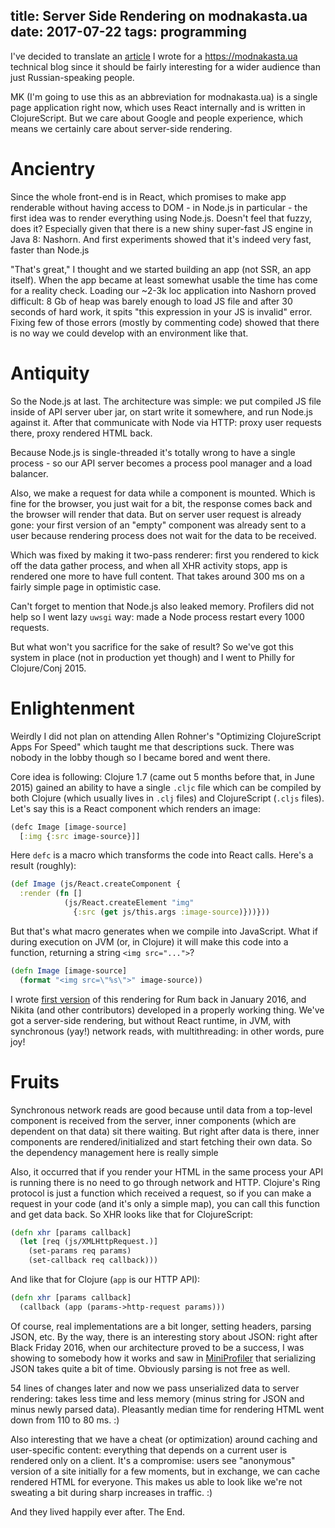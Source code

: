 title: Server Side Rendering on modnakasta.ua
date: 2017-07-22
tags: programming
----


I've decided to translate an [article][] I wrote for a https://modnakasta.ua
technical blog since it should be fairly interesting for a wider audience than
just Russian-speaking people.

[article]: https://medium.com/engikasta/server-side-rendering-b5b11dfe2400

MK (I'm going to use this as an abbreviation for modnakasta.ua) is a single page
application right now, which uses React internally and is written in
ClojureScript. But we care about Google and people experience, which means we
certainly care about server-side rendering.

# Ancientry

Since the whole front-end is in React, which promises to make app renderable
without having access to DOM - in Node.js in particular - the first idea was to
render everything using Node.js. Doesn't feel that fuzzy, does it? Especially
given that there is a new shiny super-fast JS engine in Java 8: Nashorn. And
first experiments showed that it's indeed very fast, faster than Node.js

"That's great," I thought and we started building an app (not SSR, an app
itself). When the app became at least somewhat usable the time has come for a
reality check. Loading our ~2-3k loc application into Nashorn proved difficult:
8 Gb of heap was barely enough to load JS file and after 30 seconds of hard work,
it spits "this expression in your JS is invalid" error. Fixing few of
those errors (mostly by commenting code) showed that there is no way we could
develop with an environment like that.

# Antiquity

So the Node.js at last. The architecture was simple: we put compiled JS file inside
of API server uber jar, on start write it somewhere, and run Node.js against
it. After that communicate with Node via HTTP: proxy user requests there, proxy
rendered HTML back.

Because Node.js is single-threaded it's totally wrong to have a single process -
so our API server becomes a process pool manager and a load balancer.

Also, we make a request for data while a component is mounted. Which is fine for
the browser, you just wait for a bit, the response comes back and the browser
will render that data. But on server user request is already gone: your first
version of an "empty" component was already sent to a user because rendering
process does not wait for the data to be received.

Which was fixed by making it two-pass renderer: first you rendered to kick off
the data gather process, and when all XHR activity stops, app is rendered one
more to have full content. That takes around 300 ms on a fairly simple page in
optimistic case.

Can't forget to mention that Node.js also leaked memory. Profilers did not help
so I went lazy `uwsgi` way: made a Node process restart every 1000 requests.

But what won't you sacrifice for the sake of result? So we've got this system in
place (not in production yet though) and I went to Philly for Clojure/Conj 2015.

# Enlightenment

Weirdly I did not plan on attending Allen Rohner's "Optimizing ClojureScript
Apps For Speed" which taught me that descriptions suck. There was nobody in the
lobby though so I became bored and went there.

Core idea is following: Clojure 1.7 (came out 5 months before that, in June 2015)
gained an ability to have a single `.cljc` file which can be compiled by both
Clojure (which usually lives in `.clj` files) and ClojureScript (`.cljs`
files). Let's say this is a React component which renders an image:

```clj
(defc Image [image-source]
  [:img {:src image-source}]]
```

Here `defc` is a macro which transforms the code into React calls. Here's a
result (roughly):

```clj
(def Image (js/React.createComponent {
  :render (fn []
            (js/React.createElement "img" 
              {:src (get js/this.args :image-source)}))})) 
```

But that's what macro generates when we compile into JavaScript. What if during
execution on JVM (or, in Clojure) it will make this code into a function,
returning a string `<img src="...">`?

```clj
(defn Image [image-source]
  (format "<img src=\"%s\">" image-source))
```

I wrote [first version][1] of this rendering for Rum back in January 2016, and
Nikita (and other contributors) developed in a properly working thing. We've got
a server-side rendering, but without React runtime, in JVM, with synchronous
(yay!) network reads, with multithreading: in other words, pure joy!

[1]: https://github.com/tonsky/rum/commit/5add8dfb4d1e077b0b63a9b2eb76d77ec593817d


# Fruits

Synchronous network reads are good because until data from a top-level component
is received from the server, inner components (which are dependent on that data)
sit there waiting. But right after data is there, inner components are
rendered/initialized and start fetching their own data. So the dependency
management here is really simple

Also, it occurred that if you render your HTML in the same process your API is
running there is no need to go through network and HTTP. Clojure's Ring protocol
is just a function which received a request, so if you can make a request in
your code (and it's only a simple map), you can call this function and get data
back. So XHR looks like that for ClojureScript:

```clj
(defn xhr [params callback]
  (let [req (js/XMLHttpRequest.)]
    (set-params req params)
    (set-callback req callback)))
```

And like that for Clojure (`app` is our HTTP API):

```clj
(defn xhr [params callback]
  (callback (app (params->http-request params)))
```

Of course, real implementations are a bit longer, setting headers, parsing JSON,
etc. By the way, there is an interesting story about JSON: right after Black
Friday 2016, when our architecture proved to be a success, I was showing to
somebody how it works and saw in [MiniProfiler][] that serializing JSON takes
quite a bit of time. Obviously parsing is not free as well.

[MiniProfiler]: http://miniprofiler.com/

54 lines of changes later and now we pass unserialized data to server rendering:
takes less time and less memory (minus string for JSON and minus newly parsed
data). Pleasantly median time for rendering HTML went down from 110 to 80 ms. :)

Also interesting that we have a cheat (or optimization) around caching and
user-specific content: everything that depends on a current user is rendered
only on a client. It's a compromise: users see "anonymous" version of a site
initially for a few moments, but in exchange, we can cache rendered HTML for
everyone. This makes us able to look like we're not sweating a bit during sharp
increases in traffic. :)

And they lived happily ever after. The End.
